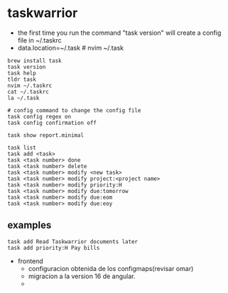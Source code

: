 # taskwarrior
- the first time you run the command "task version" will create a config file in ~/.taskrc
- data.location=~/.task # nvim ~/.task
```
brew install task
task version
task help
tldr task
nvim ~/.taskrc
cat ~/.taskrc
la ~/.task

# config command to change the config file
task config regex on
task config confirmation off

task show report.minimal

task list
task add <task>
task <task number> done
task <task number> delete
task <task number> modify <new task>
task <task number> modify project:<project name>
task <task number> modify priority:H
task <task number> modify due:tomorrow
task <task number> modify due:eom
task <task number> modify due:eoy

```

## examples
```
task add Read Taskwarrior documents later
task add priority:H Pay bills
```

- frontend
  - configuracion obtenida de los configmaps(revisar omar)
  - migracion a la version 16 de angular.
  - 